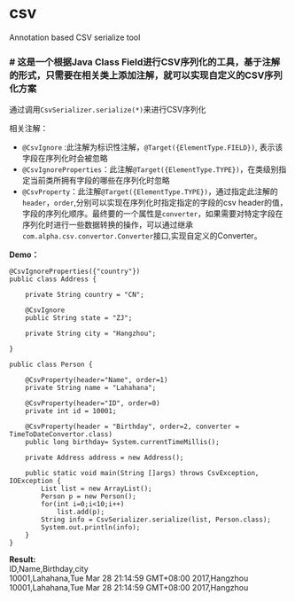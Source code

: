 # csv
Annotation based CSV serialize tool

### # 这是一个根据Java Class Field进行CSV序列化的工具，基于注解的形式，只需要在相关类上添加注解，就可以实现自定义的CSV序列化方案

通过调用`CsvSerializer.serialize(*)`来进行CSV序列化

相关注解：
* `@CsvIgnore` :此注解为标识性注解，`@Target({ElementType.FIELD})`, 表示该字段在序列化时会被忽略
* `@CsvIgnoreProperties`：此注解`@Target({ElementType.TYPE})`，在类级别指定当前类所拥有字段的哪些在序列化时忽略
* `@CsvProperty`：此注解`@Target({ElementType.TYPE})`，通过指定此注解的`header`，`order`,分别可以实现在序列化时指定指定的字段的csv header的值，字段的序列化顺序。最终要的一个属性是`converter`，如果需要对特定字段在序列化时进行一些数据转换的操作，可以通过继承`com.alpha.csv.convertor.Converter`接口,实现自定义的Converter。

**Demo：**
    
    @CsvIgnoreProperties({"country"})    
    public class Address {
    
        private String country = "CN";
    
        @CsvIgnore
        public String state = "ZJ";
    
        private String city = "Hangzhou";
    
    }

    public class Person {
    
        @CsvProperty(header="Name", order=1)
        private String name = "Lahahana";

        @CsvProperty(header="ID", order=0)
        private int id = 10001;
    
        @CsvProperty(header = "Birthday", order=2, converter = TimeToDateConvertor.class)
        public long birthday= System.currentTimeMillis();
    
        private Address address = new Address();
    
        public static void main(String []args) throws CsvException, IOException {
            List list = new ArrayList();
            Person p = new Person();
            for(int i=0;i<10;i++)
                list.add(p);    
            String info = CsvSerializer.serialize(list, Person.class);
            System.out.println(info);
        }
    }


**Result:**  
    ID,Name,Birthday,city  
    10001,Lahahana,Tue Mar 28 21:14:59 GMT+08:00 2017,Hangzhou  
    10001,Lahahana,Tue Mar 28 21:14:59 GMT+08:00 2017,Hangzhou  

